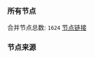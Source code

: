### 所有节点
合并节点总数: `1624`
[节点链接](https://raw.githubusercontent.com/rzhy1/11/master/sub/sub_merge_base64.txt)

### 节点来源
